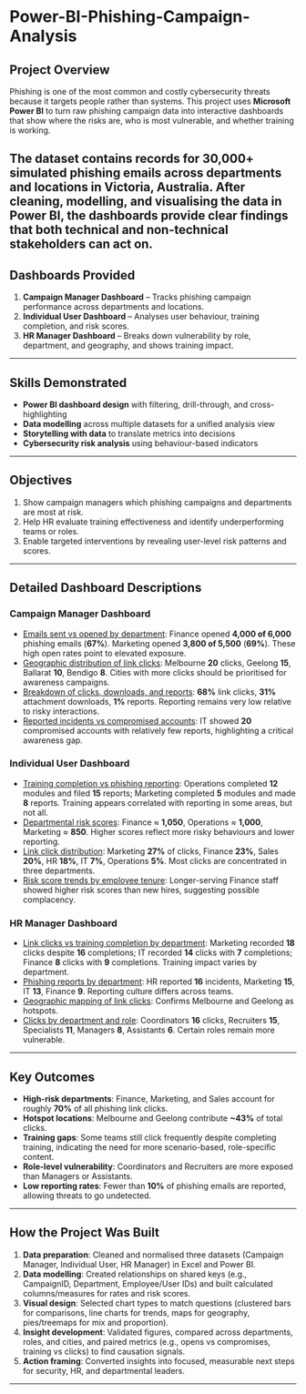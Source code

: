 # Power-BI-Phishing-Campaign-Analysis

## Project Overview
Phishing is one of the most common and costly cybersecurity threats because it targets people rather than systems. This project uses **Microsoft Power BI** to turn raw phishing campaign data into interactive dashboards that show where the risks are, who is most vulnerable, and whether training is working.

The dataset contains records for **30,000+ simulated phishing emails** across departments and locations in Victoria, Australia. After cleaning, modelling, and visualising the data in Power BI, the dashboards provide clear findings that both technical and non-technical stakeholders can act on.
---

## Dashboards Provided
1. **Campaign Manager Dashboard** – Tracks phishing campaign performance across departments and locations.
2. **Individual User Dashboard** – Analyses user behaviour, training completion, and risk scores.
3. **HR Manager Dashboard** – Breaks down vulnerability by role, department, and geography, and shows training impact.

---

## Skills Demonstrated
- **Power BI dashboard design** with filtering, drill-through, and cross-highlighting
- **Data modelling** across multiple datasets for a unified analysis view
- **Storytelling with data** to translate metrics into decisions
- **Cybersecurity risk analysis** using behaviour-based indicators

---

## Objectives
1. Show campaign managers which phishing campaigns and departments are most at risk.
2. Help HR evaluate training effectiveness and identify underperforming teams or roles.
3. Enable targeted interventions by revealing user-level risk patterns and scores.

---

## Detailed Dashboard Descriptions

### **Campaign Manager Dashboard**
- <u>Emails sent vs opened by department</u>: Finance opened **4,000 of 6,000** phishing emails (**67%**). Marketing opened **3,800 of 5,500** (**69%**). These high open rates point to elevated exposure.
- <u>Geographic distribution of link clicks</u>: Melbourne **20** clicks, Geelong **15**, Ballarat **10**, Bendigo **8**. Cities with more clicks should be prioritised for awareness campaigns.
- <u>Breakdown of clicks, downloads, and reports</u>: **68%** link clicks, **31%** attachment downloads, **1%** reports. Reporting remains very low relative to risky interactions.
- <u>Reported incidents vs compromised accounts</u>: IT showed **20** compromised accounts with relatively few reports, highlighting a critical awareness gap.

### **Individual User Dashboard**
- <u>Training completion vs phishing reporting</u>: Operations completed **12** modules and filed **15** reports; Marketing completed **5** modules and made **8** reports. Training appears correlated with reporting in some areas, but not all.
- <u>Departmental risk scores</u>: Finance ≈ **1,050**, Operations ≈ **1,000**, Marketing ≈ **850**. Higher scores reflect more risky behaviours and lower reporting.
- <u>Link click distribution</u>: Marketing **27%** of clicks, Finance **23%**, Sales **20%**, HR **18%**, IT **7%**, Operations **5%**. Most clicks are concentrated in three departments.
- <u>Risk score trends by employee tenure</u>: Longer-serving Finance staff showed higher risk scores than new hires, suggesting possible complacency.

### **HR Manager Dashboard**
- <u>Link clicks vs training completion by department</u>: Marketing recorded **18** clicks despite **16** completions; IT recorded **14** clicks with **7** completions; Finance **8** clicks with **9** completions. Training impact varies by department.
- <u>Phishing reports by department</u>: HR reported **16** incidents, Marketing **15**, IT **13**, Finance **9**. Reporting culture differs across teams.
- <u>Geographic mapping of link clicks</u>: Confirms Melbourne and Geelong as hotspots.
- <u>Clicks by department and role</u>: Coordinators **16** clicks, Recruiters **15**, Specialists **11**, Managers **8**, Assistants **6**. Certain roles remain more vulnerable.

---

## Key Outcomes
- **High-risk departments**: Finance, Marketing, and Sales account for roughly **70%** of all phishing link clicks.
- **Hotspot locations**: Melbourne and Geelong contribute **~43%** of total clicks.
- **Training gaps**: Some teams still click frequently despite completing training, indicating the need for more scenario-based, role-specific content.
- **Role-level vulnerability**: Coordinators and Recruiters are more exposed than Managers or Assistants.
- **Low reporting rates**: Fewer than **10%** of phishing emails are reported, allowing threats to go undetected.

---

## How the Project Was Built
1. **Data preparation**: Cleaned and normalised three datasets (Campaign Manager, Individual User, HR Manager) in Excel and Power BI.
2. **Data modelling**: Created relationships on shared keys (e.g., CampaignID, Department, Employee/User IDs) and built calculated columns/measures for rates and risk scores.
3. **Visual design**: Selected chart types to match questions (clustered bars for comparisons, line charts for trends, maps for geography, pies/treemaps for mix and proportion).
4. **Insight development**: Validated figures, compared across departments, roles, and cities, and paired metrics (e.g., opens vs compromises, training vs clicks) to find causation signals.
5. **Action framing**: Converted insights into focused, measurable next steps for security, HR, and departmental leaders.

---

